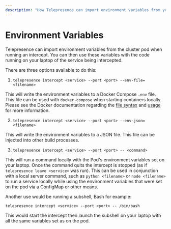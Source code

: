```yaml
---
description: "How Telepresence can import environment variables from your Kubernetes cluster to use with code running on your laptop."
---
```


# Environment Variables

Telepresence can import environment variables from the cluster pod when running an intercept.
You can then use these variables with the code running on your laptop of the service being intercepted.

There are three options available to do this:

1. `telepresence intercept <service> --port <port> --env-file=<filename>`

  This will write the environment variables to a Docker Compose `.env` file. This file can be used with `docker-compose` when starting containers locally. Please see the Docker documentation regarding the [file syntax](https://docs.docker.com/compose/env-file/) and [usage](https://docs.docker.com/compose/environment-variables/) for more information.

2. `telepresence intercept <service> --port <port> --env-json=<filename>`

  This will write the environment variables to a JSON file. This file can be injected into other build processes.

3. `telepresence intercept <service> --port <port> -- <command>`

  This will run a command locally with the Pod's environment variables set on your laptop. Once the command quits the intercept is stopped (as if `telepresence leave <service>` was run). This can be used in conjunction with a local server command, such as `python <filename>` or `node <filename>` to run a service locally while using the environment variables that were set on the pod via a ConfigMap or other means.

  Another use would be running a subshell, Bash for example:

  `telepresence intercept <service> --port <port> -- /bin/bash`

  This would start the intercept then launch the subshell on your laptop with all the same variables set as on the pod.
